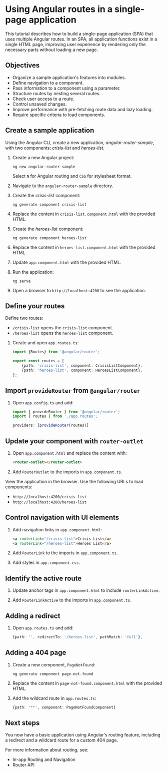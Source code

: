 # Using Angular routes in a single-page application

This tutorial describes how to build a single-page application (SPA) that uses multiple Angular routes. In an SPA, all application functions exist in a single HTML page, improving user experience by rendering only the necessary parts without loading a new page.

## Objectives

- Organize a sample application's features into modules.
- Define navigation to a component.
- Pass information to a component using a parameter.
- Structure routes by nesting several routes.
- Check user access to a route.
- Control unsaved changes.
- Improve performance with pre-fetching route data and lazy loading.
- Require specific criteria to load components.

## Create a sample application

Using the Angular CLI, create a new application, *angular-router-sample*, with two components: *crisis-list* and *heroes-list*.

1. Create a new Angular project:

    ```
    ng new angular-router-sample
    ```

    Select `N` for Angular routing and `CSS` for stylesheet format.

2. Navigate to the `angular-router-sample` directory.
3. Create the *crisis-list* component:

    ```
    ng generate component crisis-list
    ```

4. Replace the content in `crisis-list.component.html` with the provided HTML.
5. Create the *heroes-list* component:

    ```
    ng generate component heroes-list
    ```

6. Replace the content in `heroes-list.component.html` with the provided HTML.
7. Update `app.component.html` with the provided HTML.
8. Run the application:

    ```
    ng serve
    ```

9. Open a browser to `http://localhost:4200` to see the application.

## Define your routes

Define two routes:

- `/crisis-list` opens the `crisis-list` component.
- `/heroes-list` opens the `heroes-list` component.

1. Create and open `app.routes.ts`:

    ```ts
    import {Routes} from '@angular/router';

    export const routes = [
        {path: 'crisis-list', component: CrisisListComponent},
        {path: 'heroes-list', component: HeroesListComponent},
    ];
    ```

## Import `provideRouter` from `@angular/router`

1. Open `app.config.ts` and add:

    ```ts
    import { provideRouter } from '@angular/router';
    import { routes } from './app.routes';

    providers: [provideRouter(routes)]
    ```

## Update your component with `router-outlet`

1. Open `app.component.html` and replace the content with:

    ```html
    <router-outlet></router-outlet>
    ```

2. Add `RouterOutlet` to the imports in `app.component.ts`.

View the application in the browser. Use the following URLs to load components:

- `http://localhost:4200/crisis-list`
- `http://localhost:4200/heroes-list`

## Control navigation with UI elements

1. Add navigation links in `app.component.html`:

    ```html
    <a routerLink="/crisis-list">Crisis List</a>
    <a routerLink="/heroes-list">Heroes List</a>
    ```

2. Add `RouterLink` to the imports in `app.component.ts`.
3. Add styles in `app.component.css`.

## Identify the active route

1. Update anchor tags in `app.component.html` to include `routerLinkActive`.

2. Add `RouterLinkActive` to the imports in `app.component.ts`.

## Adding a redirect

1. Open `app.routes.ts` and add:

    ```ts
    {path: '', redirectTo: '/heroes-list', pathMatch: 'full'},
    ```

## Adding a 404 page

1. Create a new component, `PageNotFound`:

    ```
    ng generate component page-not-found
    ```

2. Replace the content in `page-not-found.component.html` with the provided HTML.
3. Add the wildcard route in `app.routes.ts`:

    ```ts
    {path: '**', component: PageNotFoundComponent}
    ```

## Next steps

You now have a basic application using Angular's routing feature, including a redirect and a wildcard route for a custom 404 page. 

For more information about routing, see:

- In-app Routing and Navigation
- Router API